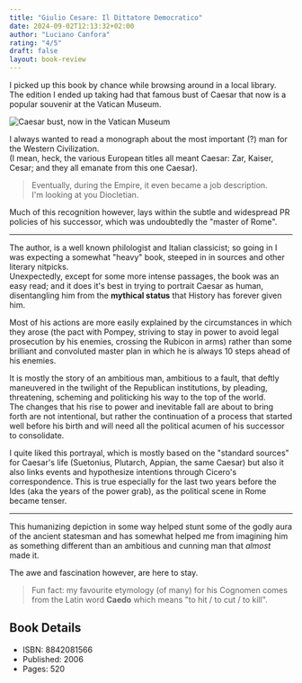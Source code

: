 ```yaml
---
title: "Giulio Cesare: Il Dittatore Democratico"
date: 2024-09-02T12:13:32+02:00
author: "Luciano Canfora"
rating: "4/5"
draft: false
layout: book-review
---
```


I picked up this book by chance while browsing around in a local library.<br>
The edition I ended up taking had that famous bust of Caesar that now is a
popular souvenir at the Vatican Museum.

![Caesar bust, now in the Vatican Museum](/img/caesar/bust.jpeg "The bust in question")

I always wanted to read a monograph about the most important (?) man for the
Western Civilization.<br> (I mean, heck, the various European titles all meant
Caesar: Zar, Kaiser, Cesar; and they all emanate from this one Caesar).

> Eventually, during the Empire, it even became a job description.<br> I'm
> looking at you Diocletian.

Much of this recognition however, lays within the subtle and widespread PR
policies of his successor, which was undoubtedly the "master of Rome".

---

The author, is a well known philologist and Italian classicist; so going in I
was expecting a somewhat "heavy" book, steeped in in sources and other literary
nitpicks.<br> Unexpectedly, except for some more intense passages, the book was
an easy read; and it does it's best in trying to portrait Caesar as human,
disentangling him from the **mythical status** that History has forever given
him.

Most of his actions are more easily explained by the circumstances in which they
arose (the pact with Pompey, striving to stay in power to avoid legal
prosecution by his enemies, crossing the Rubicon in arms) rather than some
brilliant and convoluted master plan in which he is always 10 steps ahead of his
enemies.

It is mostly the story of an ambitious man, ambitious to a fault, that deftly
maneuvered in the twilight of the Republican institutions, by pleading,
threatening, scheming and politicking his way to the top of the world.<br> The
changes that his rise to power and inevitable fall are about to bring forth are
not intentional, but rather the continuation of a process that started well
before his birth and will need all the political acumen of his successor to
consolidate.

I quite liked this portrayal, which is mostly based on the "standard sources"
for Caesar's life (Suetonius, Plutarch, Appian, the same Caesar) but also it
also links events and hypothesize intentions through Cicero's correspondence.
This is true especially for the last two years before the Ides (aka the years of
the power grab), as the political scene in Rome became tenser.

---

This humanizing depiction in some way helped stunt some of the godly aura of the
ancient statesman and has somewhat helped me from imagining him as something
different than an ambitious and cunning man that _almost_ made it.

The awe and fascination however, are here to stay.

> Fun fact: my favourite etymology (of many) for his Cognomen comes from the
> Latin word **Caedo** which means "to hit / to cut / to kill".

## Book Details

- ISBN: 8842081566
- Published: 2006
- Pages: 520
